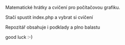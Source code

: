 Matematické hrátky a cvičení pro počítačovou grafiku. 

Stačí spustit index.php a vybrat si cvičení

Repozitář obsahuje i podklady a plno balastu

good luck :-)
